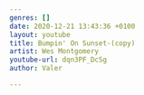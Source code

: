 ```yaml
---
genres: []
date: 2020-12-21 13:43:36 +0100
layout: youtube
title: Bumpin' On Sunset-(copy)
artist: Wes Montgomery
youtube-url: dqn3PF_DcSg
author: Valer

---
```

